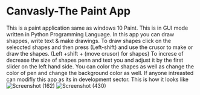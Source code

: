 
# Canvasly-The Paint App
This is a paint application same as windows 10 Paint.
This is in GUI mode written in Python Programming Language.
In this app you can draw shappes, write text & make drawings. 
To draw shapes click on the seleccted shapes and then press (Left-shift) and use the crusor to make or draw the shapes.
(Left +shift + (move crusor) for shapes)
To increse of decrease the size of shapes penn and text you and adjust it by the first slider on the left hand side.
You can color the shapes as well as change the color of pen and change the background color as well.
If anyone intreasted can modifly this app as its in development sector.
This is how it looks like 
![Screenshot (162)](https://user-images.githubusercontent.com/61897385/122377479-bf78df80-cf82-11eb-8873-b57307b22caa.png)
![Screenshot (430)](https://user-images.githubusercontent.com/61897385/122377171-76c12680-cf82-11eb-9c6e-0fdaf9499e11.png)
